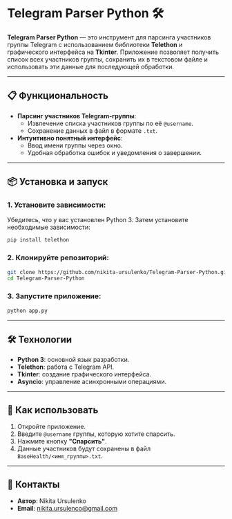 # Telegram Parser Python 🛠️

**Telegram Parser Python** — это инструмент для парсинга участников группы Telegram с использованием библиотеки **Telethon** и графического интерфейса на **Tkinter**. Приложение позволяет получить список всех участников группы, сохранить их в текстовом файле и использовать эти данные для последующей обработки.

---

## 📋 Функциональность
- **Парсинг участников Telegram-группы**:
  - Извлечение списка участников группы по её `@username`.
  - Сохранение данных в файл в формате `.txt`.
- **Интуитивно понятный интерфейс**:
  - Ввод имени группы через окно.
  - Удобная обработка ошибок и уведомления о завершении.

---

## 📦 Установка и запуск
### 1. Установите зависимости:
Убедитесь, что у вас установлен Python 3. Затем установите необходимые зависимости:
```bash
pip install telethon
```

### 2. Клонируйте репозиторий:
```bash
git clone https://github.com/nikita-ursulenko/Telegram-Parser-Python.git
cd Telegram-Parser-Python
```

### 3. Запустите приложение:
```bash
python app.py
```

---

## 🛠️ Технологии
- **Python 3**: основной язык разработки.
- **Telethon**: работа с Telegram API.
- **Tkinter**: создание графического интерфейса.
- **Asyncio**: управление асинхронными операциями.

---

## 🚀 Как использовать
1. Откройте приложение.
2. Введите `@username` группы, которую хотите спарсить.
3. Нажмите кнопку **"Спарсить"**.
4. Данные участников будут сохранены в файл `BaseHealth/<имя_группы>.txt`.

---

## 📧 Контакты
- **Автор**: Nikita Ursulenko  
- **Email**: nikita.ursulenco@gmail.com  
